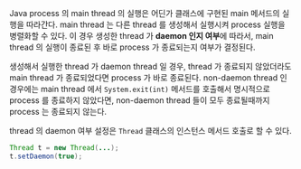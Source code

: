 Java process 의 main thread 의 실행은 어딘가 클래스에 구현된 main 메서드의 실행을 따라간다. main thread 는 다른 thread 를 생성해서 실행시켜 process 실행을 병렬화할 수 있다. 이 경우 생성한 thread 가 **daemon 인지 여부**에 따라서, main thread 의 실행이 종료된 후 바로 process 가 종료되는지 여부가 결정된다. 

생성해서 실행한 thread 가 daemon thread 일 경우, thread 가 종료되지 않았더라도 main thread 가 종료되었다면 process 가 바로 종료된다. non-daemon thread 인 경우에는 main thread 에서 `System.exit(int)` 메서드를 호출해서 명시적으로 process 를 종료하지 않았다면, non-daemon thread 들이 모두 종료될때까지 process 는 종료되지 않는다.

thread 의 daemon 여부 설정은 `Thread` 클래스의 인스턴스 메서드 호출로 할 수 있다.

```java
Thread t = new Thread(...);
t.setDaemon(true);
```